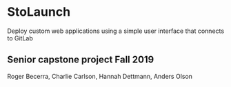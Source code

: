 # StoLaunch
Deploy custom web applications using a simple user interface that connects to GitLab

## Senior capstone project Fall 2019
Roger Becerra, Charlie Carlson, Hannah Dettmann, Anders Olson